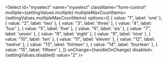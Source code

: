 <Select
	id="myselect"
	name="myselect"
	className="form-control"
	multiple={settingValues.multiple}
	multipleMaxCountItems={settingValues.multipleMaxCountItems}
	options={[
		{ value: "1", label: 'one' },
		{ value: "2", label: 'two' },
		{ value: "3", label: 'three' },
		{ value: "4", label: 'four' },
		{ value: "5", label: 'five' },
		{ value: "6", label: 'six' },
		{ value: "7", label: 'seven' },
		{ value: "8", label: 'eight' },
		{ value: "9", label: 'nine' },
		{ value: "10", label: 'ten' },
		{ value: "11", label: 'eleven' },
		{ value: "12", label: 'twelve' },
		{ value: "13", label: 'thirteen' },
		{ value: "14", label: 'fourteen' },
		{ value: "15", label: 'fifteen' },
	]}
	onChange={handleOnChange}
	disabled={settingValues.disabled}
	value="2"
/>
